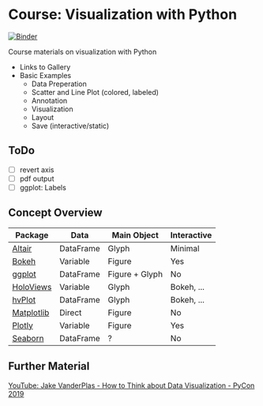 # Course: Visualization with Python

[![Binder](https://mybinder.org/badge_logo.svg)](https://mybinder.org/v2/gh/mardatade/Course-Visualization-with-Python/HEAD)

Course materials on visualization with Python

- Links to Gallery
- Basic Examples
  - Data Preperation
  - Scatter and Line Plot (colored, labeled)
  - Annotation
  - Visualization
  - Layout
  - Save (interactive/static)

## ToDo
- [ ] revert axis
- [ ] pdf output
- [ ] ggplot: Labels

## Concept Overview

| Package                             | Data      | Main Object    | Interactive |
| ----------------------------------- | --------- | -------------- | ----------- |
| [Altair](plot_altair.ipynb)         | DataFrame | Glyph          | Minimal     |
| [Bokeh](plot_bokeh.ipynb)           | Variable  | Figure         | Yes         |
| [ggplot](plot_ggplot.ipynb)         | DataFrame | Figure + Glyph | No          |
| [HoloViews](plot_holoviews.ipynb)   | Variable  | Glyph          | Bokeh, ...  |
| [hvPlot](plot_hvplot.ipynb)         | DataFrame | Glyph          | Bokeh, ...  |
| [Matplotlib](plot_matplotlib.ipynb) | Direct    | Figure         | No          |
| [Plotly](plot_matplotlib.ipynb)     | Variable  | Figure         | Yes         |
| [Seaborn](plot_seaborn.ipynb)       | DataFrame | ?              | No          |

## Further Material

[YouTube: Jake VanderPlas - How to Think about Data Visualization - PyCon 2019](https://www.youtube.com/watch?v=vTingdk_pVM)